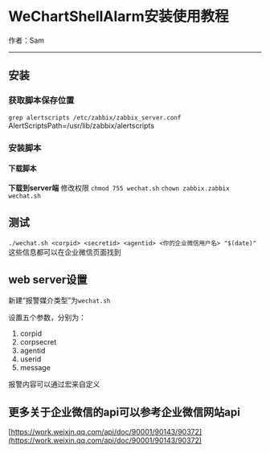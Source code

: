 # WeChartShellAlarm安装使用教程
作者：Sam
***
## 安装
### 获取脚本保存位置
`grep alertscripts /etc/zabbix/zabbix_server.conf `
AlertScriptsPath=/usr/lib/zabbix/alertscripts
### 安装脚本
#### 下载脚本
**下载到server端**
修改权限
`chmod 755 wechat.sh`
`chown zabbix.zabbix wechat.sh`
## 测试
`./wechat.sh <corpid> <secretid> <agentid> <你的企业微信用户名> "$(date)"`
这些信息都可以在企业微信页面找到
## web server设置
新建“报警媒介类型”为`wechat.sh`

设置五个参数，分别为：
1. corpid
2. corpsecret
3. agentid
4. userid
5. message

报警内容可以通过宏来自定义

## 更多关于企业微信的api可以参考企业微信网站api
[https://work.weixin.qq.com/api/doc/90001/90143/90372](https://work.weixin.qq.com/api/doc/90001/90143/90372)
